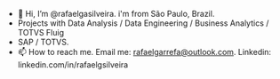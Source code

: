 - 👋 Hi, I’m @rafaelgasilveira. i'm from São Paulo, Brazil.
- Projects with Data Analysis / Data Engineering / Business Analytics / TOTVS Fluig
- SAP / TOTVS.
- 📫 How to reach me. Email me: rafaelgarrefa@outlook.com. Linkedin: linkedin.com/in/rafaelgsilveira 

<!---
rafaelgasilveira/rafaelgasilveira is a ✨ special ✨ repository because its `README.md` (this file) appears on your GitHub profile.
You can click the Preview link to take a look at your changes.
--->
